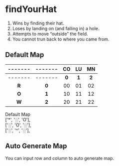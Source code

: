 # findYourHat
<ol type="Rules">
  <li>Wins by finding their hat.</li>
  <li>Loses by landing on (and falling in) a hole.</li>
  <li>Attempts to move “outside” the field.</li>
  <li>You cannot trun back to where you came from.</li>
</ol>

## Default Map 
    
|-------|-------| **CO** | **LU** | **MN** |
|:-----:|:-----:|:------:|:------:|:------:|
|-------|-------| **0**  | **1**  | **2**  |
| **R** | **0** | 00     | 01     | 02     |
| **O** | **1** | 10     | 11     | 12     |
| **W** | **2** | 20     | 21     | 22     |


  Default Map  \
  ['*', '░', 'O'],\
  ['░', 'O', '░'],\
  ['░', '^', '░'],

## Auto Generate Map
You can input row and column to auto generate map.
